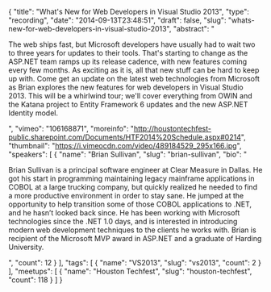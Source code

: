 {
  "title": "What's New for Web Developers in Visual Studio 2013",
  "type": "recording",
  "date": "2014-09-13T23:48:51",
  "draft": false,
  "slug": "whats-new-for-web-developers-in-visual-studio-2013",
  "abstract": "<p>The web ships fast, but Microsoft developers have usually had to wait two to three years for updates to their tools. That's starting to change as the ASP.NET team ramps up its release cadence, with new features coming every few months. As exciting as it is, all that new stuff can be hard to keep up with. Come get an update on the latest web technologies from Microsoft as Brian explores the new features for web developers in Visual Studio 2013. This will be a whirlwind tour; we'll cover everything from OWIN and the Katana project to Entity Framework 6 updates and the new ASP.NET Identity model.</p>",
  "vimeo": "106168871",
  "moreinfo": "http://houstontechfest-public.sharepoint.com/Documents/HTF2014%20Schedule.aspx#0214",
  "thumbnail": "https://i.vimeocdn.com/video/489184529_295x166.jpg",
  "speakers": [
    {
      "name": "Brian Sullivan",
      "slug": "brian-sullivan",
      "bio": "<p>Brian Sullivan is a principal software engineer at Clear Measure in Dallas. He got his start in programming maintaining legacy mainframe applications in COBOL at a large trucking company, but quickly realized he needed to find a more productive environment in order to stay sane. He jumped at the opportunity to help transition some of those COBOL applications to .NET, and he hasn’t looked back since. He has been working with Microsoft technologies since the .NET 1.0 days, and is interested in introducing modern web development techniques to the clients he works with. Brian is recipient of the Microsoft MVP award in ASP.NET and a graduate of Harding University.</p>",
      "count": 12
    }
  ],
  "tags": [
    {
      "name": "VS2013",
      "slug": "vs2013",
      "count": 2
    }
  ],
  "meetups": [
    {
      "name": "Houston Techfest",
      "slug": "houston-techfest",
      "count": 118
    }
  ]
}
